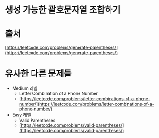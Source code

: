 # 생성 가능한 괄호문자열 조합하기

# 출처
[https://leetcode.com/problems/generate-parentheses/](https://leetcode.com/problems/generate-parentheses/)

# 유사한 다른 문제들
- Medium 레벨
	- Letter Combination of a Phone Number
	- [https://leetcode.com/problems/letter-combinations-of-a-phone-number/](https://leetcode.com/problems/letter-combinations-of-a-phone-number/)
- Easy 레벨
	- Valid Parentheses
	- [https://leetcode.com/problems/valid-parentheses/](https://leetcode.com/problems/valid-parentheses/)

